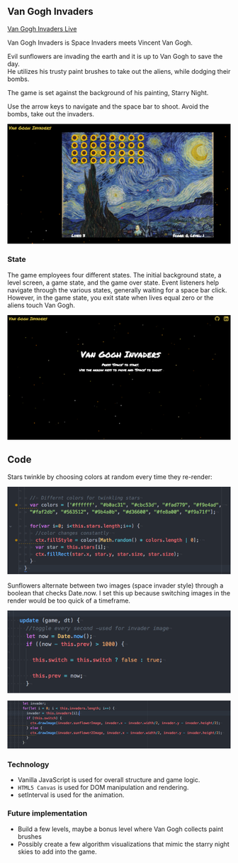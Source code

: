 
## Van Gogh Invaders

[Van Gogh Invaders Live][gogh]

[gogh]: https://toasterbob.github.io/vangogh_invaders/


Van Gogh Invaders is Space Invaders meets Vincent Van Gogh.  

Evil sunflowers are invading the earth and it is up to Van Gogh to save the day.  
He utilizes his trusty paint brushes to take out the aliens, while dodging their bombs.  

The game is set against the background of his painting, Starry Night.  

Use the arrow keys to navigate and the space bar to shoot.  Avoid the bombs, take out the invaders.  

![game](assets/game.png)

### State  

The game employees four different states.  The initial background state,
a level screen, a game state, and the game over state.  Event listeners help
navigate through the various states, generally waiting for a space bar click.  
However, in the game state, you exit state when lives equal zero or the aliens touch
Van Gogh.  

![start](assets/start.png)


## Code

Stars twinkle by choosing colors at random every time they re-render:

![code1](assets/code1.png)

Sunflowers alternate between two images (space invader style) through a boolean that checks Date.now.
I set this up because switching images in the render would be too quick of a timeframe.   

![code2](assets/code2.png)

![code3](assets/code3.png)


### Technology

- Vanilla JavaScript is used for overall structure and game logic.
- `HTML5 Canvas` is used for DOM manipulation and rendering.
- setInterval is used for the animation.


### Future implementation

- Build a few levels, maybe a bonus level where Van Gogh collects paint brushes
- Possibly create a few algorithm visualizations that mimic the starry night skies to add into the game.  
